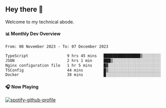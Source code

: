 ## Hey there 👋

Welcome to my technical abode.

#### 📊 Monthly Dev Overview
<!--START_SECTION:waka-->

```txt
From: 08 November 2023 - To: 07 December 2023

TypeScript                 9 hrs 45 mins   ████████████████▒░░░░░░░░   65.37 %
JSON                       2 hrs 1 min     ███▒░░░░░░░░░░░░░░░░░░░░░   13.55 %
Nginx configuration file   1 hr 5 mins     █▓░░░░░░░░░░░░░░░░░░░░░░░   07.28 %
TSConfig                   44 mins         █▒░░░░░░░░░░░░░░░░░░░░░░░   04.92 %
Docker                     38 mins         █░░░░░░░░░░░░░░░░░░░░░░░░   04.30 %
```

<!--END_SECTION:waka-->

#### 🎧 Now Playing

[![spotify-github-profile](https://spotify-github-profile.vercel.app/api/view?uid=james2mid&cover_image=true&theme=natemoo-re)](https://open.spotify.com/user/james2mid?si=2b3baf2b09cb499e)
